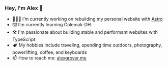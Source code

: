 ### Hey, I'm Alex 👋

- 👨🏻‍💻 I’m currently working on rebuilding my personal website with [Astro](https://astro.build)
- ⌨️ I’m currently learning Colemak-DH
- 🛠 I'm passionate about building stable and performant websites with TypeScript
- 🏕 My hobbies include traveling, spending time outdoors, photography, powerlifting, coffee, and keyboards
- 📫 How to reach me: [alexgrover.me](https://alexgrover.me)
